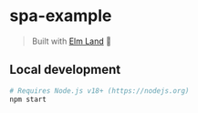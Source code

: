 # spa-example

> Built with [Elm Land](https://elm.land) 🌈

## Local development

```bash
# Requires Node.js v18+ (https://nodejs.org)
npm start
```
